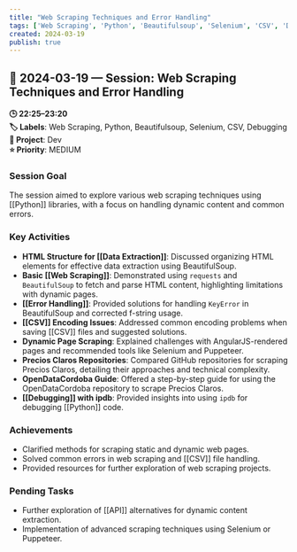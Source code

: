 ```yaml
---
title: "Web Scraping Techniques and Error Handling"
tags: ['Web Scraping', 'Python', 'Beautifulsoup', 'Selenium', 'CSV', 'Debugging']
created: 2024-03-19
publish: true
---
```


## 📅 2024-03-19 — Session: Web Scraping Techniques and Error Handling

**🕒 22:25–23:20**  
**🏷️ Labels**: Web Scraping, Python, Beautifulsoup, Selenium, CSV, Debugging  
**📂 Project**: Dev  
**⭐ Priority**: MEDIUM  


### Session Goal
The session aimed to explore various web scraping techniques using [[Python]] libraries, with a focus on handling dynamic content and common errors.

### Key Activities
- **HTML Structure for [[Data Extraction]]**: Discussed organizing HTML elements for effective data extraction using BeautifulSoup.
- **Basic [[Web Scraping]]**: Demonstrated using `requests` and `BeautifulSoup` to fetch and parse HTML content, highlighting limitations with dynamic pages.
- **[[Error Handling]]**: Provided solutions for handling `KeyError` in BeautifulSoup and corrected f-string usage.
- **[[CSV]] Encoding Issues**: Addressed common encoding problems when saving [[CSV]] files and suggested solutions.
- **Dynamic Page Scraping**: Explained challenges with AngularJS-rendered pages and recommended tools like Selenium and Puppeteer.
- **Precios Claros Repositories**: Compared GitHub repositories for scraping Precios Claros, detailing their approaches and technical complexity.
- **OpenDataCordoba Guide**: Offered a step-by-step guide for using the OpenDataCordoba repository to scrape Precios Claros.
- **[[Debugging]] with ipdb**: Provided insights into using `ipdb` for debugging [[Python]] code.

### Achievements
- Clarified methods for scraping static and dynamic web pages.
- Solved common errors in web scraping and [[CSV]] file handling.
- Provided resources for further exploration of web scraping projects.

### Pending Tasks
- Further exploration of [[API]] alternatives for dynamic content extraction.
- Implementation of advanced scraping techniques using Selenium or Puppeteer.
